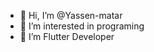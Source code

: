 - 👋 Hi, I’m @Yassen-matar
- 👀 I’m interested in programing
- 🌱 I’m Flutter Developer


<!---
Yassen-matar/Yassen-matar is a ✨ special ✨ repository because its `README.md` (this file) appears on your GitHub profile.
You can click the Preview link to take a look at your changes.
--->
